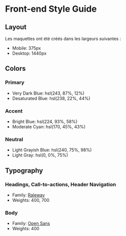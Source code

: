 # Front-end Style Guide

## Layout

Les maquettes ont été créés dans les largeurs suivantes :

- Mobile: 375px
- Desktop: 1440px

## Colors

### Primary

- Very Dark Blue: hsl(243, 87%, 12%)
- Desaturated Blue: hsl(238, 22%, 44%)

### Accent

- Bright Blue: hsl(224, 93%, 58%)
- Moderate Cyan: hsl(170, 45%, 43%)

### Neutral

- Light Grayish Blue: hsl(240, 75%, 98%)
- Light Gray: hsl(0, 0%, 75%)

## Typography

### Headings, Call-to-actions, Header Navigation

- Family: [Raleway](https://fonts.google.com/specimen/Raleway)
- Weights: 400, 700

### Body

- Family: [Open Sans](https://fonts.google.com/specimen/Open+Sans)
- Weights: 400